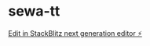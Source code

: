# sewa-tt

[Edit in StackBlitz next generation editor ⚡️](https://stackblitz.com/~/github.com/Slavik2475/sewa-tt)